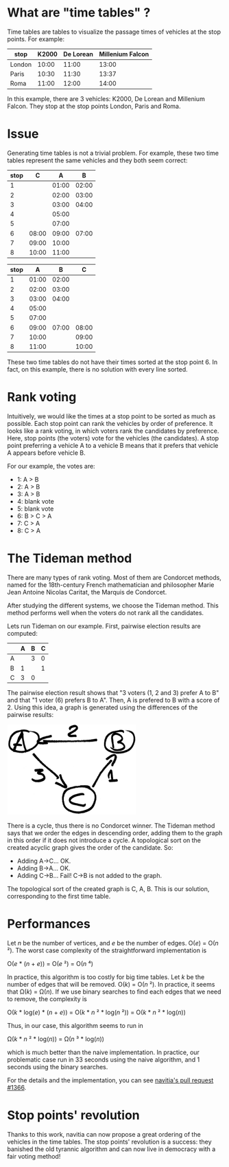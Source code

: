 # What are "time tables" ?

Time tables are tables to visualize the passage times of vehicles at the stop points. For example:

|stop  |K2000|De Lorean|Millenium Falcon|
|------|-----|-----|-----|
|London|10:00|11:00|13:00|
| Paris|10:30|11:30|13:37|
|  Roma|11:00|12:00|14:00|

In this example, there are 3 vehicles: K2000, De Lorean and Millenium Falcon. They stop at the stop points London, Paris and Roma.

# Issue

Generating time tables is not a trivial problem. For example, these two time tables represent the same vehicles and they both seem correct:

|stop|  C  |  A  |  B  |
|----|-----|-----|-----|
|  1 |     |01:00|02:00|
|  2 |     |02:00|03:00|
|  3 |     |03:00|04:00|
|  4 |     |05:00|     |
|  5 |     |07:00|     |
|  6 |08:00|09:00|07:00|
|  7 |09:00|10:00|     |
|  8 |10:00|11:00|     |

|stop|  A  |  B  |  C  |
|----|-----|-----|-----|
|  1 |01:00|02:00|     |
|  2 |02:00|03:00|     |
|  3 |03:00|04:00|     |
|  4 |05:00|     |     |
|  5 |07:00|     |     |
|  6 |09:00|07:00|08:00|
|  7 |10:00|     |09:00|
|  8 |11:00|     |10:00|

These two time tables do not have their times sorted at the stop point 6. In fact, on this example, there is no solution with every line sorted.

# Rank voting

Intuitively, we would like the times at a stop point to be sorted as much as possible. Each stop point can rank the vehicles by order of preference. It looks like a rank voting, in which voters rank the candidates by preference. Here, stop points (the voters) vote for the vehicles (the candidates). A stop point preferring a vehicle A to a vehicle B means that it prefers that vehicle A appears before vehicle B.

For our example, the votes are:
 - 1: A > B
 - 2: A > B
 - 3: A > B
 - 4: blank vote
 - 5: blank vote
 - 6: B > C > A
 - 7: C > A
 - 8: C > A

# The Tideman method

There are many types of rank voting. Most of them are Condorcet methods, named for the 18th-century French mathematician and philosopher Marie Jean Antoine Nicolas Caritat, the Marquis de Condorcet.

After studying the different systems, we choose the Tideman method. This method performs well when the voters do not rank all the candidates.

Lets run Tideman on our example. First, pairwise election results are computed:

|   | A | B | C |
|---|---|---|---|
| A |   | 3 | 0 |
| B | 1 |   | 1 |
| C | 3 | 0 |   |

The pairwise election result shows that "3 voters (1, 2 and 3) prefer A to B" and that "1 voter (6) prefers B to A". Then, A is prefered to B with a score of 2. Using this idea, a graph is generated using the differences of the pairwise results:

<img alt="graph" src="time_table_graph.png" width="300"/>

There is a cycle, thus there is no Condorcet winner. The Tideman method says that we order the edges in descending order, adding them to the graph in this order if it does not introduce a cycle. A topological sort on the created acyclic graph gives the order of the candidate. So:
 - Adding A->C... OK.
 - Adding B->A... OK.
 - Adding C->B... Fail! C->B is not added to the graph.

The topological sort of the created graph is C, A, B. This is our solution, corresponding to the first time table.

# Performances

Let _n_ be the number of vertices, and _e_ be the number of edges. O(_e_) = O(_n_ ²).  The worst case complexity of the straightforward implementation is

  O(_e_ * (_n_ + _e_)) = O(_e_ ²) = O(_n_ ⁴)

In practice, this algorithm is too costly for big time tables.  Let _k_ be the number of edges that will be removed.  O(_k_) = O(_n_ ²).  In practice, it seems that Ω(_k_) = Ω(_n_).  If we use binary searches to find each edges that we need to remove, the complexity is

  O(_k_ * log(_e_) * (_n_ + _e_)) = O(_k_ * _n_ ² * log(_n_ ²)) = O(_k_ * _n_ ² * log(_n_))

Thus, in our case, this algorithm seems to run in

  Ω(_k_ * _n_ ² * log(_n_)) = Ω(_n_ ³ * log(_n_))

which is much better than the naive implementation.  In practice, our problematic case run in 33 seconds using the naive algorithm, and 1 seconds using the binary searches.

For the details and the implementation, you can see [navitia's pull request #1366](https://github.com/CanalTP/navitia/pull/1366).

# Stop points' revolution

Thanks to this work, navitia can now propose a great ordering of the vehicles in the time tables. The stop points' revolution is a success: they banished the old tyrannic algorithm and can now live in democracy with a fair voting method!
